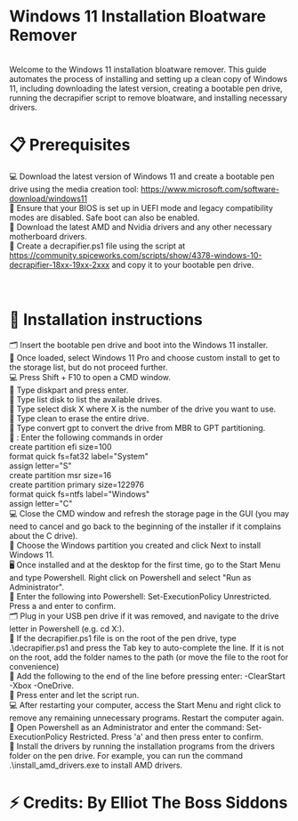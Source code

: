 # Windows 11 Installation Bloatware Remover

<br>Welcome to the Windows 11 installation bloatware remover. This guide automates the process of installing and setting up a clean copy of Windows 11, including downloading the latest version, creating a bootable pen drive, running the decrapifier script to remove bloatware, and installing necessary drivers.<br/>

# 📋 Prerequisites
💻 Download the latest version of Windows 11 and create a bootable pen drive using the media creation tool: https://www.microsoft.com/software-download/windows11
<br>🔌 Ensure that your BIOS is set up in UEFI mode and legacy compatibility modes are disabled. Safe boot can also be enabled.
<br>📀 Download the latest AMD and Nvidia drivers and any other necessary motherboard drivers.
<br>📂 Create a decrapifier.ps1 file using the script at https://community.spiceworks.com/scripts/show/4378-windows-10-decrapifier-18xx-19xx-2xxx and copy it to your bootable pen drive.

# <br>🚀 Installation instructions
🗂️ Insert the bootable pen drive and boot into the Windows 11 installer.
<br>💾 Once loaded, select Windows 11 Pro and choose custom install to get to the storage list, but do not proceed further.
<br>💻 Press Shift + F10 to open a CMD window.
<br>📜 Type diskpart and press enter.
<br>💾 Type list disk to list the available drives.
<br>📜 Type select disk X where X is the number of the drive you want to use.
<br>💾 Type clean to erase the entire drive.
<br>📜 Type convert gpt to convert the drive from MBR to GPT partitioning.
<br>📜 : Enter the following commands in order
<br>create partition efi size=100
<br>format quick fs=fat32 label="System"
<br>assign letter="S"
<br>create partition msr size=16
<br>create partition primary size=122976
<br>format quick fs=ntfs label="Windows"
<br>assign letter="C"
<br>💻 Close the CMD window and refresh the storage page in the GUI (you may need to cancel and go back to the beginning of the installer if it complains about the C drive).
<br>💾 Choose the Windows partition you created and click Next to install Windows 11.
<br>🖥️ Once installed and at the desktop for the first time, go to the Start Menu and type Powershell. Right click on Powershell and select "Run as Administrator".
<br>📜 Enter the following into Powershell: Set-ExecutionPolicy Unrestricted. Press a and enter to confirm.
<br>🗂️ Plug in your USB pen drive if it was removed, and navigate to the drive letter in Powershell (e.g. cd X:\).
<br>📂 If the decrapifier.ps1 file is on the root of the pen drive, type .\decrapifier.ps1 and press the Tab key to auto-complete the line. If it is not on the root, add the folder names to the path (or move the file to the root for convenience)
<br>📂 Add the following to the end of the line before pressing enter: -ClearStart -Xbox -OneDrive.
<br>📜 Press enter and let the script run.
<br>💻 After restarting your computer, access the Start Menu and right click to remove any remaining unnecessary programs. Restart the computer again.
<br>📜 Open Powershell as an Administrator and enter the command: Set-ExecutionPolicy Restricted. Press 'a' and then press enter to confirm.
<br>📜 Install the drivers by running the installation programs from the drivers folder on the pen drive. For example, you can run the command .\install_amd_drivers.exe to install AMD drivers.

# ⚡ Credits: By Elliot The Boss Siddons


